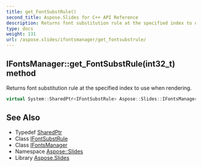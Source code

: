 ```yaml
---
title: get_FontSubstRule()
second_title: Aspose.Slides for C++ API Reference
description: Returns font substitution rule at the specified index to use when rendering.
type: docs
weight: 131
url: /aspose.slides/ifontsmanager/get_fontsubstrule/
---
```

## IFontsManager::get_FontSubstRule(int32_t) method


Returns font substitution rule at the specified index to use when rendering.

```cpp
virtual System::SharedPtr<IFontSubstRule> Aspose::Slides::IFontsManager::get_FontSubstRule(int32_t index)=0
```

## See Also

* Typedef [SharedPtr](../../../system/sharedptr/)
* Class [IFontSubstRule](../../ifontsubstrule/)
* Class [IFontsManager](../)
* Namespace [Aspose::Slides](../../)
* Library [Aspose.Slides](../../../)